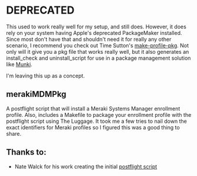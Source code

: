 # DEPRECATED

This used to work really well for my setup, and still does. However, it does rely on your system having Apple's deprecated PackageMaker installed. Since most don't have that and shouldn't need it for really any other scenario, I recommend you check out Time Sutton's [make-profile-pkg](https://github.com/timsutton/make-profile-pkg). Not only will it give you a pkg file that works really well, but it also generates an install_check and uninstall_script for use in a package management solution like [Munki](https://github.com/munki/munki).

I'm leaving this up as a concept.

## merakiMDMPkg

A postflight script that will install a Meraki Systems Manager enrollment profile.  Also, includes a Makefile to package your enrollment profile with the postflight script using The Luggage.  It took me a few tries to nail down the exact identifiers for Meraki profiles so I figured this was a good thing to share.

## Thanks to:

* Nate Walck for his work creating the initial [postflight script](https://github.com/natewalck/more-munki-tricks/tree/master/profile_example)